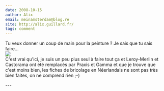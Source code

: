 ```yaml
---
date: 2008-10-15
author: Alix
email: meinamsterdam@blog.re
site: http://alix.guillard.fr/
tags: comment
---
```


<p>Tu veux donner un coup de main pour la peinture ? Je sais que tu sais faire...<br/>
<img src="http://blog.re/67m/images/colone-photos.jpg" />
<br/>
C'est vrai qu'ici, je suis un peu plus seul à faire tout ça et Leroy-Merlin et Castorama ont été remplacés par Praxis et Gamma et que je trouve que c'est moins bien, les fiches de bricolage en Néerlandais ne sont pas très bien faites, on ne comprend rien ;-)
</p>
---